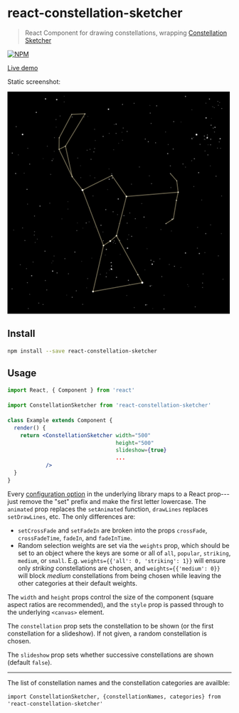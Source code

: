 # react-constellation-sketcher

> React Component for drawing constellations, wrapping [Constellation Sketcher](https://github.com/svank/constellation-sketcher)

[![NPM](https://img.shields.io/npm/v/react-constellation-sketcher.svg)](https://www.npmjs.com/package/react-constellation-sketcher)

[Live demo](https://samvankooten.net/constellation_sketcher)

Static screenshot:

![demo image](images/readme_screenshot.png)

## Install

```bash
npm install --save react-constellation-sketcher
```

## Usage

```jsx
import React, { Component } from 'react'

import ConstellationSketcher from 'react-constellation-sketcher'

class Example extends Component {
  render() {
    return <ConstellationSketcher width="500"
                                  height="500"
                                  slideshow={true}
                                  ...
            />
  }
}
```

Every [configuration option](https://github.com/svank/constellation-sketcher#configuration) in the underlying library maps to a React prop---just remove the "set" prefix and make the first letter lowercase. The `animated` prop replaces the `setAnimated` function, `drawLines` replaces `setDrawLines`, etc. The only differences are:

 * `setCrossFade` and `setFadeIn` are broken into the props `crossFade`, `crossFadeTime`, `fadeIn`, and `fadeInTime`.
* Random selection weights are set via the `weights` prop, which should be set to an object where the keys are some or all of `all`, `popular`, `striking`, `medium`, or `small`. E.g. `weights={{'all': 0, 'striking': 1}}` will ensure only *striking* constellations are chosen, and `weights={{'medium': 0}}` will block *medium* constellations from being chosen while leaving the other categories at their default weights.

The `width` and `height` props control the size of the component (square aspect ratios are recommended), and the `style` prop is passed through to the underlying `<canvas>` element.

The `constellation` prop sets the constellation to be shown (or the first constellation for a slideshow). If not given, a random constellation is chosen.

The `slideshow` prop sets whether successive constellations are shown (default `false`).

---

The list of constellation names and the constellation categories are availble:
```
import ConstellationSketcher, {constellationNames, categories} from 'react-constellation-sketcher'
```
